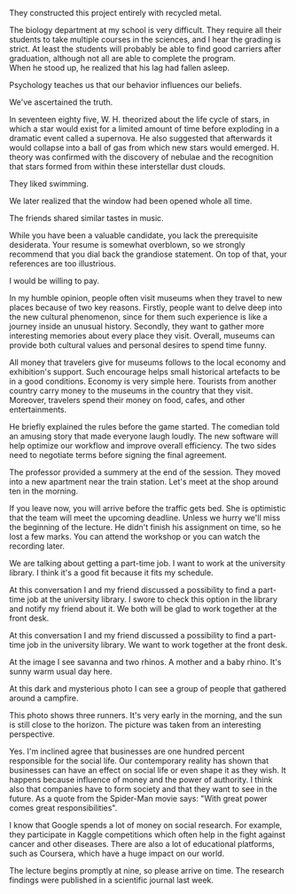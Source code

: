 They constructed this project entirely with recycled metal.

The biology department at my school is very difficult. They require all their students to take multiple courses in the sciences, and I hear the grading is strict. At least the students will probably be able to find good carriers after graduation, although not all are able to complete the program.    
When he stood up, he realized that his lag had fallen asleep. 

Psychology teaches us that our behavior influences our beliefs.  

We've ascertained the truth. 

In seventeen eighty five, W. H. theorized about the life cycle of stars, in which a star would exist for a limited amount of time before exploding in a dramatic event called a supernova. He also suggested that afterwards it would collapse into a ball of gas from which new stars would emerged. H. theory was confirmed with the discovery of nebulae and the recognition that stars formed from within these interstellar dust clouds. 

They liked swimming. 

We later realized that the window had been opened whole all time.  

The friends shared similar tastes in music.

While you have been a valuable candidate, you lack the prerequisite desiderata. Your resume is somewhat overblown, so we strongly recommend that you dial back the grandiose statement. On top of that, your references are too illustrious. 

I would be willing to pay.


In my humble opinion, people often visit museums when they travel to new places because of two key reasons. Firstly, people want to delve deep into the new cultural phenomenon, since for them such experience is like a journey inside an unusual history. Secondly, they want to gather more interesting memories about every place they visit. Overall, museums can provide both cultural values and personal desires to spend time funny.


All money that travelers give for museums follows to the local economy and exhibition's support. Such encourage helps small historical artefacts to be in a good conditions. Economy is very simple here. Tourists from another country carry money to the museums in the country that they visit. Moreover, travelers spend their money on food, cafes, and other entertainments. 


He briefly explained the rules before the game started.
The comedian told an amusing story that made everyone laugh loudly.
The new software will help optimize our workflow and improve overall efficiency. 
The two sides need to negotiate terms before signing the final agreement. 

The professor provided a summery at the end of the session. 
They moved into a new apartment near the train station.
Let's meet at the shop around ten in the morning. 

If you leave now, you will arrive before the traffic gets bed.
She is optimistic that the team will meet the upcoming deadline.
Unless we hurry we'll miss the beginning of the lecture.
He didn't finish his assignment on time, so he lost a few marks. 
You can attend the workshop or you can watch the recording later.


We are talking about getting a part-time job. 
I want to work at the university library. 
I think it's a good fit because it fits my schedule. 

At this conversation I and my friend discussed a possibility to find a part-time job at the university library. I swore to check this option in the library and notify my friend about it. We both will be glad to work together at the front desk. 

At this conversation I and my friend discussed a possibility to find a part-time job in the university library. We want to work together at the front desk. 

At the image I see savanna and two rhinos. A mother and a baby rhino. It's sunny warm usual day here. 

At this dark and mysterious photo I can see a group of people that gathered around a campfire. 

This photo shows three runners. It's very early in the morning, and the sun is still close to the horizon. The picture was taken from an interesting perspective. 


Yes. I'm inclined agree that businesses are one hundred percent responsible for the social life. Our contemporary reality has shown that businesses can have an effect on social life or even shape it as they wish. It happens because influence of money and the power of authority. I think also that companies have to form society and that they want to see in the future. As a quote from the Spider-Man movie says: "With great power comes great responsibilities". 


I know that Google spends a lot of money on social research. For example, they participate in Kaggle competitions which often help in the fight against cancer and other diseases. There are also a lot of educational platforms, such as Coursera, which have a huge impact on our world. 

The lecture begins promptly at nine, so please arrive on time.
The research findings were published in a scientific journal last week.

